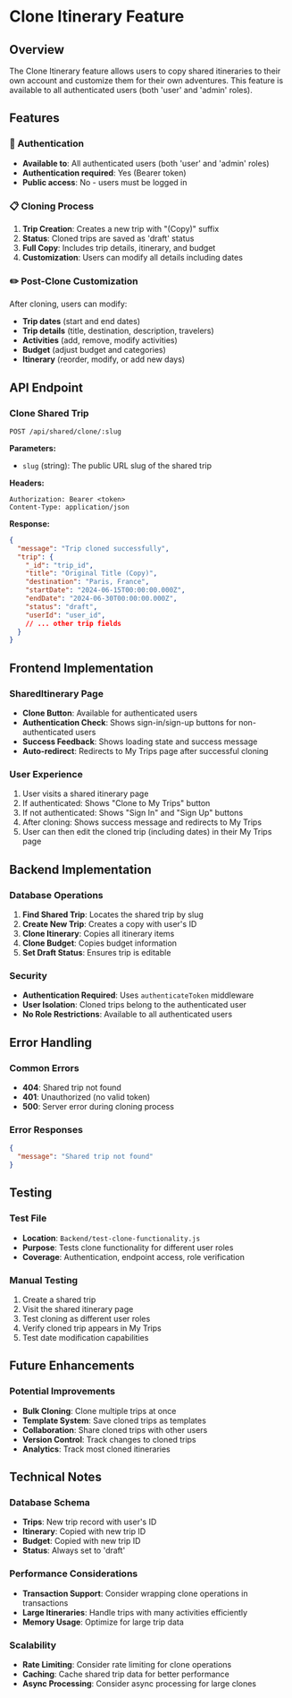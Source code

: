# Clone Itinerary Feature

## Overview
The Clone Itinerary feature allows users to copy shared itineraries to their own account and customize them for their own adventures. This feature is available to all authenticated users (both 'user' and 'admin' roles).

## Features

### 🔐 Authentication
- **Available to**: All authenticated users (both 'user' and 'admin' roles)
- **Authentication required**: Yes (Bearer token)
- **Public access**: No - users must be logged in

### 📋 Cloning Process
1. **Trip Creation**: Creates a new trip with "(Copy)" suffix
2. **Status**: Cloned trips are saved as 'draft' status
3. **Full Copy**: Includes trip details, itinerary, and budget
4. **Customization**: Users can modify all details including dates

### ✏️ Post-Clone Customization
After cloning, users can modify:
- **Trip dates** (start and end dates)
- **Trip details** (title, destination, description, travelers)
- **Activities** (add, remove, modify activities)
- **Budget** (adjust budget and categories)
- **Itinerary** (reorder, modify, or add new days)

## API Endpoint

### Clone Shared Trip
```
POST /api/shared/clone/:slug
```

**Parameters:**
- `slug` (string): The public URL slug of the shared trip

**Headers:**
```
Authorization: Bearer <token>
Content-Type: application/json
```

**Response:**
```json
{
  "message": "Trip cloned successfully",
  "trip": {
    "_id": "trip_id",
    "title": "Original Title (Copy)",
    "destination": "Paris, France",
    "startDate": "2024-06-15T00:00:00.000Z",
    "endDate": "2024-06-30T00:00:00.000Z",
    "status": "draft",
    "userId": "user_id",
    // ... other trip fields
  }
}
```

## Frontend Implementation

### SharedItinerary Page
- **Clone Button**: Available for authenticated users
- **Authentication Check**: Shows sign-in/sign-up buttons for non-authenticated users
- **Success Feedback**: Shows loading state and success message
- **Auto-redirect**: Redirects to My Trips page after successful cloning

### User Experience
1. User visits a shared itinerary page
2. If authenticated: Shows "Clone to My Trips" button
3. If not authenticated: Shows "Sign In" and "Sign Up" buttons
4. After cloning: Shows success message and redirects to My Trips
5. User can then edit the cloned trip (including dates) in their My Trips page

## Backend Implementation

### Database Operations
1. **Find Shared Trip**: Locates the shared trip by slug
2. **Create New Trip**: Creates a copy with user's ID
3. **Clone Itinerary**: Copies all itinerary items
4. **Clone Budget**: Copies budget information
5. **Set Draft Status**: Ensures trip is editable

### Security
- **Authentication Required**: Uses `authenticateToken` middleware
- **User Isolation**: Cloned trips belong to the authenticated user
- **No Role Restrictions**: Available to all authenticated users

## Error Handling

### Common Errors
- **404**: Shared trip not found
- **401**: Unauthorized (no valid token)
- **500**: Server error during cloning process

### Error Responses
```json
{
  "message": "Shared trip not found"
}
```

## Testing

### Test File
- **Location**: `Backend/test-clone-functionality.js`
- **Purpose**: Tests clone functionality for different user roles
- **Coverage**: Authentication, endpoint access, role verification

### Manual Testing
1. Create a shared trip
2. Visit the shared itinerary page
3. Test cloning as different user roles
4. Verify cloned trip appears in My Trips
5. Test date modification capabilities

## Future Enhancements

### Potential Improvements
- **Bulk Cloning**: Clone multiple trips at once
- **Template System**: Save cloned trips as templates
- **Collaboration**: Share cloned trips with other users
- **Version Control**: Track changes to cloned trips
- **Analytics**: Track most cloned itineraries

## Technical Notes

### Database Schema
- **Trips**: New trip record with user's ID
- **Itinerary**: Copied with new trip ID
- **Budget**: Copied with new trip ID
- **Status**: Always set to 'draft'

### Performance Considerations
- **Transaction Support**: Consider wrapping clone operations in transactions
- **Large Itineraries**: Handle trips with many activities efficiently
- **Memory Usage**: Optimize for large trip data

### Scalability
- **Rate Limiting**: Consider rate limiting for clone operations
- **Caching**: Cache shared trip data for better performance
- **Async Processing**: Consider async processing for large clones
